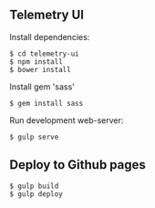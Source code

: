 ## Telemetry UI

Install dependencies:

    $ cd telemetry-ui
    $ npm install
    $ bower install

Install gem 'sass'

    $ gem install sass
    
Run development web-server:

    $ gulp serve

## Deploy to Github pages  
  
    $ gulp build
    $ gulp deploy